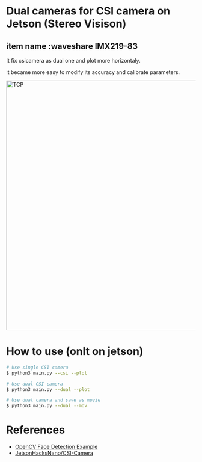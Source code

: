 # Dual cameras for CSI camera on Jetson (Stereo Visison)

## item name :waveshare IMX219-83



It fix csicamera as dual one and plot more horizontaly.

it became more easy to modify its accuracy and calibrate parameters.

<img width="664" alt="TCP" src="https://user-images.githubusercontent.com/48679574/204338150-34151466-100f-40da-9301-4bde6fe908a9.png">

# How to use (onlt on jetson)

```sh
# Use single CSI camera
$ python3 main.py --csi --plot

# Use dual CSI camera
$ python3 main.py --dual --plot

# Use dual camera and save as movie
$ python3 main.py --dual --mov
```




# References
- [OpenCV Face Detection Example](https://doc.qt.io/qtforpython/examples/example_external__opencv.html)
- [JetsonHacksNano/CSI-Camera](https://github.com/JetsonHacksNano/CSI-Camera)
